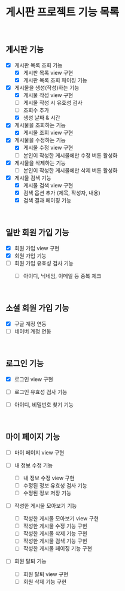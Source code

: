 # 게시판 프로젝트 기능 목록

<br>

## 게시판 기능
  -[X] 게시판 목록 조회 기능
    -[X] 게시판 목록 view 구현
    -[X] 게시판 목록 조회 페이징 기능

  -[X] 게시물을 생성(작성)하는 기능
    -[X] 게시물 작성 view 구현
    -[ ] 게시물 작성 시 유효성 검사
    -[ ] 조회수 추가
    -[X] 생성 날짜 & 시간
    
  -[X] 게시물을 조회하는 기능
    -[X] 게시물 조회 view 구현
    
  -[X] 게시물을 수정하는 기능
    -[X] 게시물 수정 view 구현
    -[ ] 본인이 작성한 게시물에만 수정 버튼 활성화
    
  -[X] 게시물을 삭제하는 기능
    -[ ] 본인이 작성한 게시물에만 삭제 버튼 활성화
  
  -[X] 게시물 검색 기능
    -[X] 게시물 검색 view 구현
    -[X] 검색 옵션 추가 (제목, 작성자, 내용)
    -[X] 검색 결과 페이징 기능
  
<br>

## 일반 회원 가입 기능
  -[X] 회원 가입 view 구현
  -[X] 회원 가입 기능
  -[ ] 회원 가입 유효성 검사 기능
    -[ ] 아이디, 닉네임, 이메일 등 중복 체크
    

  
<br>
  
## 소셜 회원 가입 기능
  -[X] 구글 계정 연동
  -[ ] 네이버 계정 연동

<br>

## 로그인 기능
  -[X] 로그인 view 구현

  -[ ] 로그인 유효성 검사 기능
  
  -[ ] 아이디, 비밀번호 찾기 기능
  
<br>

## 마이 페이지 기능
  -[ ] 마이 페이지 view 구현
  
  -[ ] 내 정보 수정 기능
    -[ ] 내 정보 수정 view 구현
    -[ ] 수정된 정보 유효성 검사 기능
    -[ ] 수정된 정보 저장 기능
    
  -[ ] 작성한 게시물 모아보기 기능
    -[ ] 작성한 게시물 모아보기 view 구현
    -[ ] 작성한 게시물 수정 기능 구현
    -[ ] 작성한 게시물 삭제 기능 구현
    -[ ] 작성한 게시물 검색 기능 구현
    -[ ] 작성한 게시물 페이징 기능 구현
    
  -[ ] 회원 탈퇴 기능
    -[ ] 회원 탈퇴 view 구현
    -[ ] 회원 삭제 기능 구현
